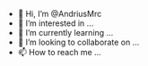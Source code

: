 - 👋 Hi, I’m @AndriusMrc
- 👀 I’m interested in ...
- 🌱 I’m currently learning ...
- 💞️ I’m looking to collaborate on ...
- 📫 How to reach me ...

<!---
AndriusMrc/AndriusMrc is a ✨ special ✨ repository because its `README.md` (this file) appears on your GitHub profile.
You can click the Preview link to take a look at your changes.
--->
